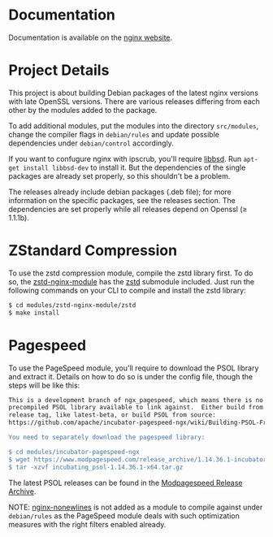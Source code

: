 # Documentation
Documentation is available on the [nginx website](http://nginx.org).

# Project Details
This project is about building Debian packages of the latest nginx versions with late OpenSSL versions. There are various releases differing from each other by the modules added to the package.

To add additional modules, put the modules into the directory `src/modules`, change the compiler flags in `debian/rules` and update possible dependencies under `debian/control` accordingly.

If you want to confugure nginx with ipscrub, you'll require [libbsd](https://libbsd.freedesktop.org/wiki/). Run `apt-get install libbsd-dev` to install it. But the dependencies of the single packages are already set properly, so this shouldn't be a problem.

The releases already include debian packages (.deb file); for more information on the specific packages, see the releases section. The dependencies are set properly while all releases depend on Openssl (≥ 1.1.1b).

# ZStandard Compression
To use the zstd compression module, compile the zstd library first. To do so, the [zstd-nginx-module](https://github.com/mkasimd/zstd-nginx-module) has the [zstd](https://github.com/facebook/zstd) submodule included. Just run the following commands on your CLI to compile and install the zstd library:

```sh
$ cd modules/zstd-nginx-module/zstd
$ make install
```

# Pagespeed
To use the PageSpeed module, you'll require to download the PSOL library and extract it. Details on how to do so is under the config file, though the steps will be like this:

```sh
This is a development branch of ngx_pagespeed, which means there is no
precompiled PSOL library available to link against.  Either build from a
release tag, like latest-beta, or build PSOL from source:
https://github.com/apache/incubator-pagespeed-ngx/wiki/Building-PSOL-From-Source"

You need to separately download the pagespeed library:

$ cd modules/incubator-pagespeed-ngx
$ wget https://www.modpagespeed.com/release_archive/1.14.36.1-incubator-RC0/x64/incubating_psol-1.14.36.1-x64.tar.gz
$ tar -xzvf incubating_psol-1.14.36.1-x64.tar.gz
```

The latest PSOL releases can be found in the [Modpagespeed Release Archive](https://www.modpagespeed.com/release_archive/).

NOTE: [nginx-nonewlines](https://github.com/vedang/nginx-nonewlines) is not added as a module to compile against under `debian/rules` as the PageSpeed module deals with such optimization measures with the right filters enabled already.
